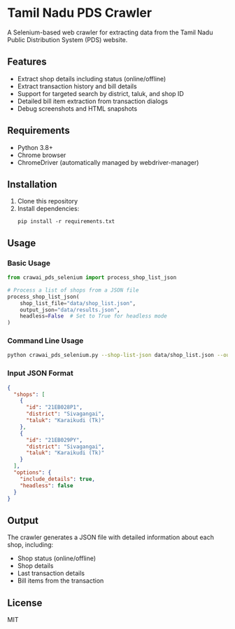 # Tamil Nadu PDS Crawler

A Selenium-based web crawler for extracting data from the Tamil Nadu Public Distribution System (PDS) website.

## Features

- Extract shop details including status (online/offline)
- Extract transaction history and bill details
- Support for targeted search by district, taluk, and shop ID
- Detailed bill item extraction from transaction dialogs
- Debug screenshots and HTML snapshots

## Requirements

- Python 3.8+
- Chrome browser
- ChromeDriver (automatically managed by webdriver-manager)

## Installation

1. Clone this repository
2. Install dependencies:
   ```
   pip install -r requirements.txt
   ```

## Usage

### Basic Usage

```python
from crawai_pds_selenium import process_shop_list_json

# Process a list of shops from a JSON file
process_shop_list_json(
    shop_list_file="data/shop_list.json", 
    output_json="data/results.json",
    headless=False  # Set to True for headless mode
)
```

### Command Line Usage

```bash
python crawai_pds_selenium.py --shop-list-json data/shop_list.json --output-json data/results.json
```

### Input JSON Format

```json
{
  "shops": [
    {
      "id": "21EB028P1",
      "district": "Sivagangai",
      "taluk": "Karaikudi (Tk)"
    },
    {
      "id": "21EB029PY",
      "district": "Sivagangai",
      "taluk": "Karaikudi (Tk)"
    }
  ],
  "options": {
    "include_details": true,
    "headless": false
  }
}
```

## Output

The crawler generates a JSON file with detailed information about each shop, including:
- Shop status (online/offline)
- Shop details
- Last transaction details
- Bill items from the transaction

## License

MIT
